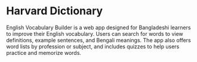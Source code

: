 # Harvard Dictionary
English Vocabulary Builder is a web app designed for Bangladeshi learners to improve their English vocabulary. Users can search for words to view definitions, example sentences, and Bengali meanings. The app also offers word lists by profession or subject, and includes quizzes to help users practice and memorize words.
